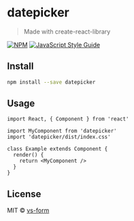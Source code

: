 # datepicker

> Made with create-react-library

[![NPM](https://img.shields.io/npm/v/datepicker.svg)](https://www.npmjs.com/package/datepicker) [![JavaScript Style Guide](https://img.shields.io/badge/code_style-standard-brightgreen.svg)](https://standardjs.com)

## Install

```bash
npm install --save datepicker
```

## Usage

```tsx
import React, { Component } from 'react'

import MyComponent from 'datepicker'
import 'datepicker/dist/index.css'

class Example extends Component {
  render() {
    return <MyComponent />
  }
}
```

## License

MIT © [vs-form](https://github.com/vs-form)
